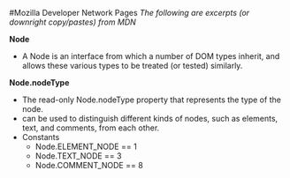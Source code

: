 #Mozilla Developer Network Pages
*The following are excerpts (or downright copy/pastes) from MDN*

**Node**
- A Node is an interface from which a number of DOM types inherit, and allows these various types to be treated (or tested) similarly.

**Node.nodeType**
- The read-only Node.nodeType property that represents the type of the node.
- can be used to distinguish different kinds of nodes, such as elements, text, and comments, from each other.
- Constants
    - Node.ELEMENT_NODE == 1
    - Node.TEXT_NODE == 3
    - Node.COMMENT_NODE == 8
    
